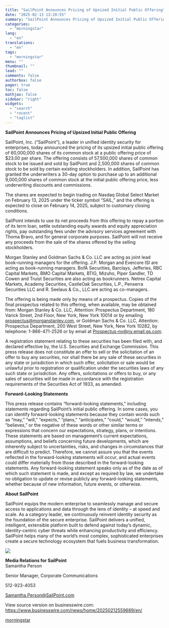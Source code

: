 ```yaml
---
title: "SailPoint Announces Pricing of Upsized Initial Public Offering"
date: "2025-02-13 13:20:55"
summary: "SailPoint Announces Pricing of Upsized Initial Public Offering SailPoint, Inc. (“SailPoint”), a leader in unified identity security for enterprises, today announced the pricing of its upsized initial public offering of 60,000,000 shares of its common stock at a public offering price of $23.00 per share. The offering consists of 57,500,000..."
categories:
  - "morningstar"
lang:
  - "en"
translations:
  - "en"
tags:
  - "morningstar"
menu: ""
thumbnail: ""
lead: ""
comments: false
authorbox: false
pager: true
toc: false
mathjax: false
sidebar: "right"
widgets:
  - "search"
  - "recent"
  - "taglist"
---
```


**SailPoint Announces Pricing of Upsized Initial Public Offering**

SailPoint, Inc. (“SailPoint”), a leader in unified identity security for enterprises, today announced the pricing of its upsized initial public offering of 60,000,000 shares of its common stock at a public offering price of $23.00 per share. The offering consists of 57,500,000 shares of common stock to be issued and sold by SailPoint and 2,500,000 shares of common stock to be sold by certain existing stockholders. In addition, SailPoint has granted the underwriters a 30-day option to purchase up to an additional 9,000,000 shares of common stock at the initial public offering price, less underwriting discounts and commissions.

The shares are expected to begin trading on Nasdaq Global Select Market on February 13, 2025 under the ticker symbol “SAIL,” and the offering is expected to close on February 14, 2025, subject to customary closing conditions.

SailPoint intends to use its net proceeds from this offering to repay a portion of its term loan, settle outstanding equity awards and equity appreciation rights, pay outstanding fees under the advisory services agreement with Thoma Bravo, and for general corporate purposes. SailPoint will not receive any proceeds from the sale of the shares offered by the selling stockholders.

Morgan Stanley and Goldman Sachs & Co. LLC are acting as joint lead book-running managers for the offering. J.P. Morgan and Evercore ISI are acting as book-running managers. BofA Securities, Barclays, Jefferies, RBC Capital Markets, BMO Capital Markets, BTIG, Mizuho, Piper Sandler, TD Cowen and Truist Securities are also acting as bookrunners. Netrex Capital Markets, Academy Securities, CastleOak Securities, L.P., Penserra Securities LLC and R. Seelaus & Co., LLC are acting as co-managers.

The offering is being made only by means of a prospectus. Copies of the final prospectus related to this offering, when available, may be obtained from: Morgan Stanley & Co. LLC, Attention: Prospectus Department, 180 Varick Street, 2nd Floor, New York, New York 10014 or by emailing [prospectus@morganstanley.com](mailto:prospectus@morganstanley.com), or Goldman Sachs & Co. LLC, Attention: Prospectus Department, 200 West Street, New York, New York 10282, by telephone: 1-866-471-2526 or by email at [Prospectus-ny@ny.email.gs.com](mailto:Prospectus-ny@ny.email.gs.com).

A registration statement relating to these securities has been filed with, and declared effective by, the U.S. Securities and Exchange Commission. This press release does not constitute an offer to sell or the solicitation of an offer to buy any securities, nor shall there be any sale of these securities in any state or jurisdiction in which such offer, solicitation or sale would be unlawful prior to registration or qualification under the securities laws of any such state or jurisdiction. Any offers, solicitations or offers to buy, or any sales of securities will be made in accordance with the registration requirements of the Securities Act of 1933, as amended.

**Forward-Looking Statements**

This press release contains “forward-looking statements,” including statements regarding SailPoint’s initial public offering. In some cases, you can identify forward-looking statements because they contain words such as “may,” “will,” “expects,” “plans,” “anticipates,” “could,” “would,” “intends,” “believes,” or the negative of these words or other similar terms or expressions that concern our expectations, strategy, plans, or intentions. These statements are based on management’s current expectations, assumptions, and beliefs concerning future developments, which are inherently subject to uncertainties, risks, and changes in circumstances that are difficult to predict. Therefore, we cannot assure you that the events reflected in the forward-looking statements will occur, and actual events could differ materially from those described in the forward-looking statements. Any forward-looking statement speaks only as of the date as of which such statement is made, and except as required by law, we undertake no obligation to update or revise publicly any forward-looking statements, whether because of new information, future events, or otherwise.

**About SailPoint**

SailPoint equips the modern enterprise to seamlessly manage and secure access to applications and data through the lens of identity – at speed and scale. As a category leader, we continuously reinvent identity security as the foundation of the secure enterprise. SailPoint delivers a unified, intelligent, extensible platform built to defend against today’s dynamic, identity-centric cyber threats while enhancing productivity and efficiency. SailPoint helps many of the world’s most complex, sophisticated enterprises create a secure technology ecosystem that fuels business transformation.

 ![](https://cts.businesswire.com/ct/CT?id=bwnews&sty=20250212559689r1&sid=mstr3&distro=nx&lang=en)

**Media Relations for SailPoint**  
Samantha Person
  
Senior Manager, Corporate Communications
  
512-923-4053
  
[Samantha.Person@SailPoint.com](mailto:Samantha.Person@SailPoint.com)

View source version on businesswire.com: <https://www.businesswire.com/news/home/20250212559689/en/>

[morningstar](https://www.morningstar.com/news/business-wire/20250212559689/sailpoint-announces-pricing-of-upsized-initial-public-offering)
